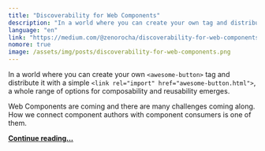 ```yaml
---
title: "Discoverability for Web Components"
description: "In a world where you can create your own tag and distribute it with a simple link tag, a whole range of options for composability and reusability emerges."
language: "en"
link: "https://medium.com/@zenorocha/discoverability-for-web-components-72ce29f128b2"
nomore: true
image: /assets/img/posts/discoverability-for-web-components.png
---
```


In a world where you can create your own `<awesome-button>` tag and distribute it with a simple `<link rel="import" href="awesome-button.html">`, a whole range of options for composability and reusability emerges.

Web Components are coming and there are many challenges coming along. How we connect component authors with component consumers is one of them.

**[Continue reading…](https://medium.com/@zenorocha/discoverability-for-web-components-72ce29f128b2)**